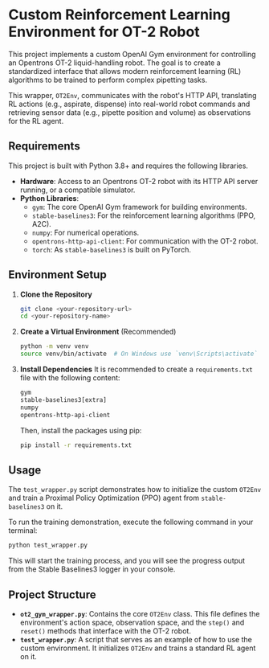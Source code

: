 # Custom Reinforcement Learning Environment for OT-2 Robot

This project implements a custom OpenAI Gym environment for controlling an Opentrons OT-2 liquid-handling robot. The goal is to create a standardized interface that allows modern reinforcement learning (RL) algorithms to be trained to perform complex pipetting tasks.

This wrapper, `OT2Env`, communicates with the robot's HTTP API, translating RL actions (e.g., aspirate, dispense) into real-world robot commands and retrieving sensor data (e.g., pipette position and volume) as observations for the RL agent.

## Requirements

This project is built with Python 3.8+ and requires the following libraries.

* **Hardware**: Access to an Opentrons OT-2 robot with its HTTP API server running, or a compatible simulator.
* **Python Libraries**:
    * `gym`: The core OpenAI Gym framework for building environments.
    * `stable-baselines3`: For the reinforcement learning algorithms (PPO, A2C).
    * `numpy`: For numerical operations.
    * `opentrons-http-api-client`: For communication with the OT-2 robot.
    * `torch`: As `stable-baselines3` is built on PyTorch.

## Environment Setup

1.  **Clone the Repository**
    ```bash
    git clone <your-repository-url>
    cd <your-repository-name>
    ```

2.  **Create a Virtual Environment** (Recommended)
    ```bash
    python -m venv venv
    source venv/bin/activate  # On Windows use `venv\Scripts\activate`
    ```

3.  **Install Dependencies**
    It is recommended to create a `requirements.txt` file with the following content:
    ```txt
    gym
    stable-baselines3[extra]
    numpy
    opentrons-http-api-client
    ```
    Then, install the packages using pip:
    ```bash
    pip install -r requirements.txt
    ```

## Usage

The `test_wrapper.py` script demonstrates how to initialize the custom `OT2Env` and train a Proximal Policy Optimization (PPO) agent from `stable-baselines3` on it.

To run the training demonstration, execute the following command in your terminal:
```bash
python test_wrapper.py
```
This will start the training process, and you will see the progress output from the Stable Baselines3 logger in your console.

## Project Structure

* **`ot2_gym_wrapper.py`**: Contains the core `OT2Env` class. This file defines the environment's action space, observation space, and the `step()` and `reset()` methods that interface with the OT-2 robot.
* **`test_wrapper.py`**: A script that serves as an example of how to use the custom environment. It initializes `OT2Env` and trains a standard RL agent on it.